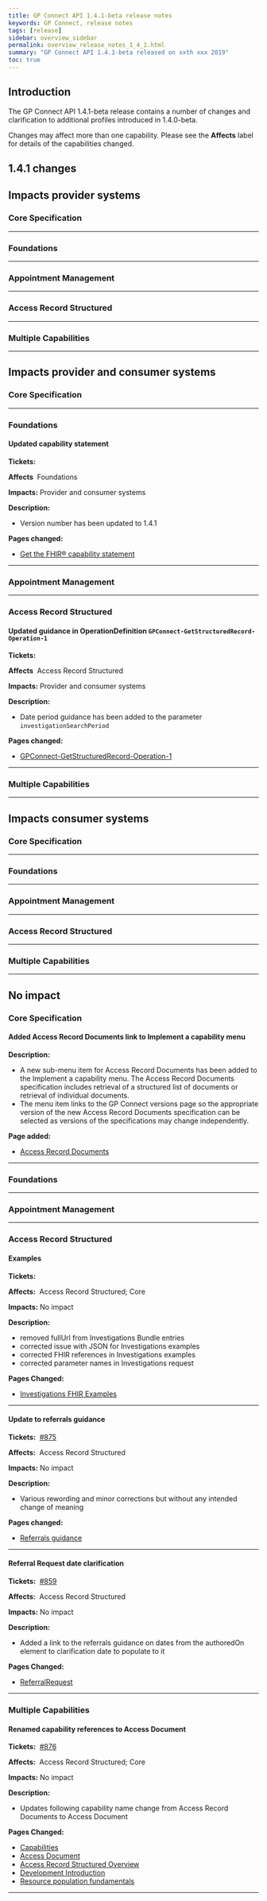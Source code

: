 ```yaml
---
title: GP Connect API 1.4.1-beta release notes
keywords: GP Connect, release notes
tags: [release]
sidebar: overview_sidebar
permalink: overview_release_notes_1_4_1.html
summary: "GP Connect API 1.4.1-beta released on xxth xxx 2019"
toc: true
---
```


## Introduction ##

The GP Connect API 1.4.1-beta release contains a number of changes and clarification to additional profiles introduced in 1.4.0-beta. 

Changes may affect more than one capability.
Please see the **Affects** label for details of the capabilities changed.

## 1.4.1 changes ##

## Impacts provider systems ##

### Core Specification ###

---

### Foundations ###

---

### Appointment Management ###

---

### Access Record Structured ###

---

### Multiple Capabilities ###

---

## Impacts provider and consumer systems ##

### Core Specification ###

---

### Foundations ###

#### Updated capability statement ####

**Tickets:**

**Affects**&nbsp; Foundations

**Impacts:** Provider and consumer systems

**Description:**

- Version number has been updated to 1.4.1

**Pages changed:**
- [Get the FHIR&reg; capability statement](foundations_use_case_get_the_fhir_capability_statement.html)

---

### Appointment Management ###

---

### Access Record Structured ###

#### Updated guidance in OperationDefinition `GPConnect-GetStructuredRecord-Operation-1` ####

**Tickets:**

**Affects**&nbsp; Access Record Structured

**Impacts:** Provider and consumer systems

**Description:**
- Date period guidance has been added to the parameter `investigationSearchPeriod` 

**Pages changed:**
- [GPConnect-GetStructuredRecord-Operation-1](https://fhir.nhs.uk/STU3/OperationDefinition/GPConnect-GetStructuredRecord-Operation-1/_history/1.8?_format=json)

---

### Multiple Capabilities ###

---

## Impacts consumer systems ##

### Core Specification ###

---

### Foundations ###

---

### Appointment Management ###

---

### Access Record Structured ###

---

### Multiple Capabilities ###

---

## No impact ##

### Core Specification ###

#### Added Access Record Documents link to Implement a capability menu ####

**Description:**

- A new sub-menu item for Access Record Documents has been added to the Implement a capability menu. The Access Record Documents specification includes retrieval of a structured list of documents or retrieval of individual documents.
- The menu item links to the GP Connect versions page so the appropriate version of the new Access Record Documents specification can be selected as versions of the specifications may change independently.

**Page added:**

- [Access Record Documents](accessrecord_documents.html)

---

### Foundations ###

---

### Appointment Management ###

---

### Access Record Structured ###

#### Examples ####

**Tickets:**

**Affects:**&nbsp; Access Record Structured; Core

**Impacts:** No impact

**Description:**

- removed fullUrl from Investigations Bundle entries
- corrected issue with JSON for Investigations examples
- corrected FHIR references in Investigations examples
- corrected parameter names in Investigations request

**Pages Changed:**
- [Investigations FHIR Examples](accessrecord_structured_development_fhir_examples_pathology.html)

---

#### Update to referrals guidance ####

**Tickets:**&nbsp; [#875](https://github.com/nhsconnect/gpconnect/issues/875)

**Affects:**&nbsp; Access Record Structured

**Impacts:** No impact

**Description:**

- Various rewording and minor corrections but without any intended change of meaning

**Pages changed:**

- [Referrals guidance](accessrecord_structured_development_referralrequest_guidance.html)

---

#### Referral Request date clarification ####

**Tickets:**&nbsp; [#859](https://github.com/nhsconnect/gpconnect/issues/859)

**Affects:**&nbsp; Access Record Structured

**Impacts:** No impact

**Description:**

- Added a link to the referrals guidance on dates from the authoredOn element to clarification date to populate to it

**Pages Changed:**

- [ReferralRequest](accessrecord_structured_development_referralrequest.html)

---

### Multiple Capabilities ###

#### Renamed capability references to Access Document ####

**Tickets:**&nbsp; [#876](https://github.com/nhsconnect/gpconnect/issues/876)

**Affects:**&nbsp; Access Record Structured; Core

**Impacts:** No impact

**Description:**

- Updates following capability name change from Access Record Documents to Access Document

**Pages Changed:**

- [Capabilities](overview_priority_capabilities.html)
- [Access Document](accessrecord_documents.html)
- [Access Record Structured Overview](accessrecord_structured.html)
- [Development Introduction](accessrecord_structured_development.html)
- [Resource population fundamentals](accessrecord_structured_development_resources_overview.html)

---


